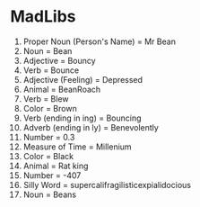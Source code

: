 # MadLibs

1. Proper Noun (Person's Name) = Mr Bean
2. Noun = Bean
3. Adjective = Bouncy
4. Verb = Bounce
5. Adjective (Feeling) = Depressed
6. Animal = BeanRoach
7. Verb = Blew
8. Color = Brown
9. Verb (ending in ing) = Bouncing
10. Adverb (ending in ly) = Benevolently
11. Number = 0.3
12. Measure of Time = Millenium
13. Color = Black
14. Animal = Rat king
15. Number = -407
16. Silly Word = supercalifragilisticexpialidocious
17. Noun = Beans
